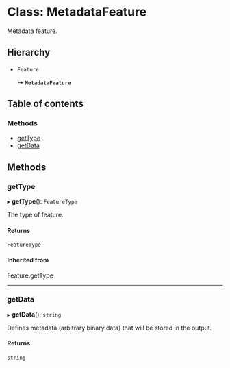 # Class: MetadataFeature

Metadata feature.

## Hierarchy

- `Feature`

  ↳ **`MetadataFeature`**

## Table of contents

### Methods

- [getType](MetadataFeature.md#gettype)
- [getData](MetadataFeature.md#getdata)

## Methods

### getType

▸ **getType**(): `FeatureType`

The type of feature.

#### Returns

`FeatureType`

#### Inherited from

Feature.getType

___

### getData

▸ **getData**(): `string`

Defines metadata (arbitrary binary data) that will be stored in the output.

#### Returns

`string`
